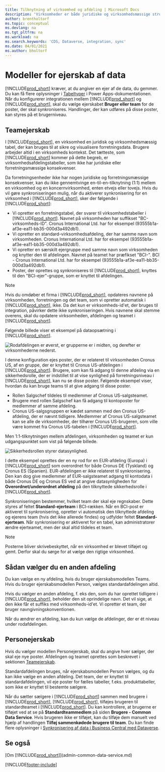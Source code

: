```yaml
---
title: Tilknytning af virksomhed og afdeling | Microsoft Docs
description: 'Virksomheder er både juridiske og virksomhedsmæssige strukturer, og de bruges til at sikre og visualisere forretningsdata.'
author: brentholtorf
ms.topic: conceptual
ms.devlang: na
ms.tgt_pltfrm: na
ms.workload: na
ms.search.keywords: 'CDS, Dataverse, integration, sync'
ms.date: 04/01/2021
ms.author: bholtorf
---
```


# <a name="data-ownership-models"></a><a name="data-ownership-models"></a>Modeller for ejerskab af data


[!INCLUDE[prod_short](includes/cds_long_md.md)] kræver, at du angiver en ejer af de data, du gemmer. Du kan få flere oplysninger i [Tabeltyper](/powerapps/maker/data-platform/types-of-entities) i Power Apps-dokumentationen. Når du konfigurerer integrationen mellem [!INCLUDE[prod_short](includes/cds_long_md.md)] og [!INCLUDE[prod_short](includes/prod_short.md)], skal du vælge ejerskabet **Bruger eller team** for de poster, der skal synkroniseres. Handlinger, der kan udføres på disse poster, kan styres på et brugerniveau. <!--We recommend the Team ownership model because it makes it easier to manage ownership for multiple people.NO LONGER TRUE IN DATAVERSE-->

## <a name="team-ownership"></a><a name="team-ownership"></a>Teamejerskab
I [!INCLUDE[prod_short](includes/prod_short.md)], en virksomhed en juridisk og virksomhedsmæssig tabel, der kan bruges til at sikre og visualisere forretningsdata. Brugere arbejder altid i en virksomheds kontekst. Det tætteste, som [!INCLUDE[prod_short](includes/cds_long_md.md)] kommer på dette begreb, er virksomhedsafdelingstabeller, som ikke har juridiske eller forretningsmæssige konsekvenser.

Da forretningsenheder ikke har nogen juridiske og forretningsmæssige konsekvenser, kan du ikke gennemtvinge en-til-en-tilknytning (1:1) mellem en virksomhed og en koncernvirksomhed, enten etvejs eller tovejs. Hvis du vil gøre synkroniseringen mulig, når du aktiverer synkronisering for en virksomhed i [!INCLUDE[prod_short](includes/prod_short.md)], sker der følgende i [!INCLUDE[prod_short](includes/cds_long_md.md)]:

* Vi opretter en forretningstabel, der svarer til virksomhedstabeller i [!INCLUDE[prod_short](includes/prod_short.md)]. Navnet på virksomheden har suffikset "BC-virksomheds-ID". Cronus International Ltd. har for eksempel (93555b1a-af3e-ea11-bb35-000d3a492db1).
* Vi opretter en standard-virksomhedsafdeling, der har samme navn som virksomheden. Cronus International Ltd. har for eksempel (93555b1a-af3e-ea11-bb35-000d3a492db1).
* Vi opretter en særskilt ejergruppe med samme navn som virksomheden og knytter den til afdelingen. Navnet på teamet har præfikset "BCI-". BCI - Cronus International Ltd. har for eksempel (93555b1a-af3e-ea11-bb35-000d3a492db1).
* Poster, der oprettes og synkroniseres til [!INCLUDE[prod_short](includes/cds_long_md.md)], knyttes til den "BCI-ejer"-gruppe, som er knyttet til afdelingen.

> [!NOTE]
> Hvis du omdøber et firma i [!INCLUDE[prod_short](includes/prod_short.md)], opdateres navnene på virksomheden, forretningen og det team, som vi opretter automatisk i [!INCLUDE[prod_short](includes/cds_long_md.md)], ikke. Da det kun er virksomheds-id'et, der bruges til integration, påvirker dette ikke synkroniseringen. Hvis navnene skal stemme overens, skal du opdatere virksomheden, afdelingen og teamet i [!INCLUDE[prod_short](includes/cds_long_md.md)].

Følgende billede viser et eksempel på dataopsætning i [!INCLUDE[prod_short](includes/cds_long_md.md)].

![Rodafdelingen er øverst, er grupperne er i midten, og derefter er virksomhederne nederst.](media/cds_bu_team_company.png)

I denne konfiguration ejes poster, der er relateret til virksomheden Cronus US, af en gruppe, der er knyttet til Cronus US-afdelingen i [!INCLUDE[prod_short](includes/cds_long_md.md)]. Brugere, som kan få adgang til denne afdeling via en sikkerhedsrolle, der er indstillet til at vise synlighed på forretningsniveau i [!INCLUDE[prod_short](includes/cds_long_md.md)], kan nu se disse poster. Følgende eksempel viser, hvordan du kan bruge teams til at give adgang til disse poster.

* Rollen Salgschef tildeles til medlemmer af Cronus US-salgsteamet.
* Brugere med rollen Salgschef kan få adgang til kontoposter for medlemmer af samme afdeling.
* Cronus US-salgsgruppen er kædet sammen med den Cronus US-afdeling, der er nævnt tidligere. Medlemmer af Cronus US-salgsteamet kan se alle de virksomheder, der tilhører Cronus US-brugeren, som ville være kommet fra Cronus US-tabelen i [!INCLUDE[prod_short](includes/prod_short.md)].

Men 1:1-tilknytningen mellem afdelingen, virksomheden og teamet er kun udgangspunktet som vist på følgende billede.

![Sikkerhedsrollen styrer datasynlighed.](media/cds_bu_team_company_2.png)

I dette eksempel oprettes der en ny rod for en EUR-afdeling (Europa) i [!INCLUDE[prod_short](includes/cds_long_md.md)] som overordnet for både Cronus DE (Tyskland) og Cronus ES (Spanien). EUR-afdelingen er ikke relateret til synkronisering. Den kan dog give medlemmer af EUR-salgsteamet adgang til kontodata i både Cronus DE og Cronus ES ved at angive datasynligheden for **Overordnet/underordnet afdeling** på den tilknyttede sikkerhedsrolle i [!INCLUDE[prod_short](includes/cds_long_md.md)].

Synkroniseringen bestemmer, hvilket team der skal eje regnskaber. Dette styres af feltet **Standard-ejerteam** i BCI-rækken. Når en BCI-post er aktiveret til synkronisering, opretter vi automatisk den tilknyttede afdeling og ejerens team (hvis det ikke allerede findes) og udfylder feltet **Standard-ejerteam**. Når synkronisering er aktiveret for en tabel, kan administratorer ændre ejerteamet, men der skal altid tildeles et team.

> [!NOTE]
> Posterne bliver skrivebeskyttet, når en virksomhed er blevet tilføjet og gemt. Derfor skal du sørge for at vælge den rigtige virksomhed.

## <a name="choosing-a-different-business-unit"></a><a name="choosing-a-different-business-unit"></a>Sådan vælger du en anden afdeling
Du kan vælge en ny afdeling, hvis du bruger ejerskabsmodellen Teams. Hvis du bruger ejerskabsmodellen Person, vælges standardafdelingen altid. 

Hvis du vælger en anden afdeling, f. eks den, som du har oprettet tidligere i [!INCLUDE[prod_short](includes/cds_long_md.md)], beholder den sit oprindelige navn. Det vil sige, at den ikke får et suffiks med virksomheds-id'et. Vi opretter et team, der bruger navngivningskonventionen.

Når du ændrer en afdeling, kan du kun vælge de afdelinger, der er ét niveau under rodafdelingen.

## <a name="person-ownership"></a><a name="person-ownership"></a>Personejerskab
Hvis du vælger modellen Personejerskab, skal du angive hver sælger, der skal eje nye poster. Afdelingen og teamet oprettes som beskrevet i sektionen [Teamejerskab](admin-cds-company-concept.md#team-ownership).

Standardafdelingen bruges, når ejerskabsmodellen Person vælges, og du kan ikke vælge en anden afdeling. Det team, der er knyttet til standardafdelingen, vil eje poster for fælles tabeller, f.eks. produkttabeller, som ikke er knyttet til bestemte sælgere.

Når du sætter sælgere i [!INCLUDE[prod_short](includes/prod_short.md)] sammen med brugere i [!INCLUDE[prod_short](includes/cds_long_md.md)], [!INCLUDE[prod_short](includes/prod_short.md)], tilføjes brugeren til standardteamet i [!INCLUDE[prod_short](includes/cds_long_md.md)]. Du kan kontrollere, at brugerne er tilføjet ved at se på **Standardteammedlem** på siden **Brugere - Common Data Service**. Hvis brugeren ikke er tilføjet, kan du tilføje dem manuelt ved hjælp af handlingen **Tilføj sammenkødede brugere til team**. Du kan finde flere oplysninger i [Synkronisering af data i Business Central med Dataverse](admin-synchronizing-business-central-and-sales.md).

## <a name="see-also"></a><a name="see-also"></a>Se også
[Om [!INCLUDE[prod_short](includes/cds_long_md.md)]](admin-common-data-service.md)

[!INCLUDE[footer-include](includes/footer-banner.md)]
